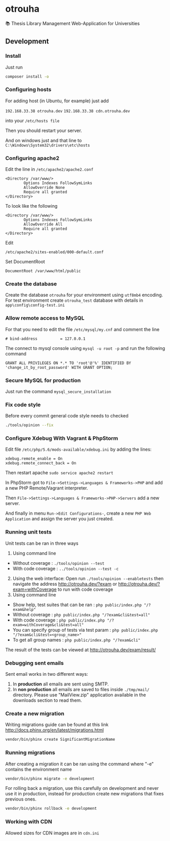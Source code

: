 # otrouha
📚 Thesis Library Management Web-Application for Universities

## Development

### Install

Just run

```sh
composer install -o
```

### Configuring hosts

For adding host (in Ubuntu, for example) just add

```192.168.33.38 otrouha.dev```
```192.168.33.38 cdn.otrouha.dev```

into your ```/etc/hosts file```

Then you should restart your server.

And on windows just and that line to ```C:\Windows\System32\drivers\etc\hosts```

### Configuring apache2

Edit the line in 
```/etc/apache2/apache2.conf```

```
<Directory /var/www/>
        Options Indexes FollowSymLinks
        AllowOverride None
        Require all granted
</Directory>
```

To look like the following

```
<Directory /var/www/>
        Options Indexes FollowSymLinks
        AllowOverride All
        Require all granted
</Directory>
```

Edit
```
/etc/apache2/sites-enabled/000-default.conf
```

Set DocumentRoot

```
DocumentRoot /var/www/html/public
```

### Create the database

Create the database ```otrouha``` for your environment using ```utf8mb4``` encoding.
For test environment create ```otrouha_test``` database with details in ```app\config\config-test.ini```

### Allow remote access to MySQL

For that you need to edit the file ```/etc/mysql/my.cnf``` and comment the line

```
# bind-address          = 127.0.0.1
```

The connect to mysql console using ```mysql -u root -p``` and run the following command

```
GRANT ALL PRIVILEGES ON *.* TO 'root'@'%' IDENTIFIED BY 'change_it_by_root_password' WITH GRANT OPTION;
```

### Secure MySQL for production

Just run the command ```mysql_secure_installation```

### Fix code style

Before every commit general code style needs to checked

```sh
./tools/opinion --fix
```

### Configure Xdebug With Vagrant & PhpStorm

Edit file `/etc/php/5.6/mods-available/xdebug.ini` by adding the lines:

```
xdebug.remote_enable = On
xdebug.remote_connect_back = On
```

Then restart apache `sudo service apache2 restart`

In PhpStorm got to `File->Settings->Languages & Frameworks->PHP` and add a new
PHP Remote/Vagrant interpreter.

Then `File->Settings->Languages & Frameworks->PHP->Servers` add a new server.

And finally in menu `Run->Edit Configurations-`, create a new `PHP Web Application`
and assign the server you just created.

### Running unit tests

Unit tests can be ran in three ways

1. Using command line
  * Without coverage : `./tools/opinion --test`
  * With code coverage : `../tools/opinion --test -c`
2. Using the web interface: Open run `./tools/opinion --enabletests` then
navigate the address http://otrouha.dev/?exam or
http://otrouha.dev/?exam=withCoverage to run with code coverage
3. Using command line
  * Show help, test suites that can be ran : `php public/index.php "/?exam&help"`
  * Without coverage : `php public/index.php "/?exam&cli&test=all"`
  * With code coverage : `php public/index.php "/?exam=withCoverage&cli&test=all"`
  * You can specify group of tests via test param : `php public/index.php "/?exam&cli&test=<group_name>"`
  * To get all group names : `php public/index.php "/?exam&cli"`

The result of the tests can be viewed at http://otrouha.dev/exam/result/

### Debugging sent emails
Sent email works in two different ways:
1. In **production** all emails are sent using SMTP.
2. In **non production** all emails are saved to files inside
```./tmp/mail/``` directory. Please use "MailView.zip" application
available in the downloads section to read them.


### Create a new migration

Writing migrations guide can be found at this link
http://docs.phinx.org/en/latest/migrations.html

```sh
vendor/bin/phinx create SignificantMigrationName
```

### Running migrations

After creating a migration it can be ran using the command where "-e"
contains the environment name

```sh
vendor/bin/phinx migrate -e development
```

For rolling back a migration, use this carefully on development and
never use it in production, instead for production create new migrations
that fixes previous ones.

```sh
vendor/bin/phinx rollback -e development
```

### Working with CDN

Allowed sizes for CDN images are in ```cdn.ini```
